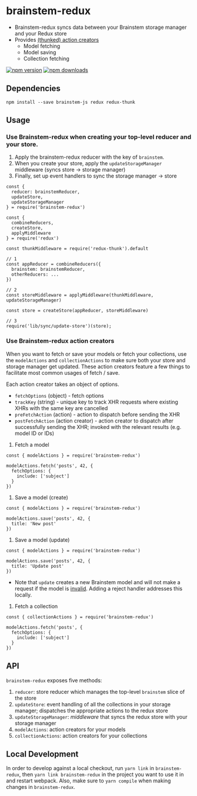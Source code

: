 # brainstem-redux

- Brainstem-redux syncs data between your Brainstem storage manager and your Redux store
- Provides [(thunked) action creators](http://redux.js.org/docs/advanced/AsyncActions.html)
  - Model fetching
  - Model saving
  - Collection fetching

[![npm version](https://img.shields.io/npm/v/brainstem-redux.svg?style=flat-square)](https://www.npmjs.com/package/brainstem-redux)
[![npm downloads](https://img.shields.io/npm/dm/brainstem-redux.svg?style=flat-square)](https://www.npmjs.com/package/brainstem-redux)

## Dependencies

    npm install --save brainstem-js redux redux-thunk

## Usage

### Use Brainstem-redux when creating your top-level reducer and your store. 

1. Apply the brainstem-redux reducer with the key of `brainstem`. 
2. When you create your store, apply the `updateStorageManager` middleware (syncs store -> storage manager)
3. Finally, set up event handlers to sync the storage manager -> store

```
const { 
  reducer: brainstemReducer, 
  updateStore, 
  updateStorageManager 
} = require('brainstem-redux')

const { 
  combineReducers, 
  createStore, 
  applyMiddleware 
} = require('redux')

const thunkMiddleware = require('redux-thunk').default

// 1
const appReducer = combineReducers({ 
  brainstem: brainstemReducer, 
  otherReducers: ...
})

// 2
const storeMiddleware = applyMiddleware(thunkMiddleware, updateStorageManager)

const store = createStore(appReducer, storeMiddleware)

// 3
require('lib/sync/update-store')(store);
```

### Use Brainstem-redux action creators

When you want to fetch or save your models or fetch your collections, use the `modelActions` and `collectionActions` to make sure both your store and storage manager get updated. These action creators feature a few things to facilitate most common usages of fetch / save. 

Each action creator takes an object of options. 

 - `fetchOptions` (object) - fetch options
 - `trackKey` (string) - unique key to track XHR requests where existing XHRs with the same key are cancelled
 - `preFetchAction` (action) - action to dispatch before sending the XHR
 - `postFetchAction` (action creator) - action creator to dispatch after successfully sending the XHR; invoked with the relevant results (e.g. model ID or IDs) 

1. Fetch a model

```
const { modelActions } = require('brainstem-redux')

modelActions.fetch('posts', 42, { 
  fetchOptions: { 
    include: ['subject'] 
  }
})
```

1. Save a model (create)

```
const { modelActions } = require('brainstem-redux')

modelActions.save('posts', 42, { 
  title: 'New post'
})
```

1. Save a model (update)

```
const { modelActions } = require('brainstem-redux')

modelActions.save('posts', 42, { 
  title: 'Update post'
})
```
* Note that `update` creates a new Brainstem model and will not make a request if the model is [invalid](https://github.com/mavenlink/brainstem-redux/blob/master/lib/actions/model.js#L53-L58). Adding a reject handler addresses this locally.

1. Fetch a collection

```
const { collectionActions } = require('brainstem-redux')

modelActions.fetch('posts', { 
  fetchOptions: { 
    include: ['subject'] 
  }
})
```

## API
`brainstem-redux` exposes five methods:

1. `reducer`: store reducer which manages the top-level `brainstem` slice of the store
2. `updateStore`: event handling of all the collections in your storage manager; dispatches the appropriate actions to the redux store
3. `updateStorageManager`: *middleware* that syncs the redux store with your storage manager
4. `modelActions`: action creators for your models
5. `collectionActions`: action creators for your collections

## Local Development
In order to develop against a local checkout, run `yarn link` in `brainstem-redux`, then `yarn link brainstem-redux` in the project you want to use it in and restart webpack. Also, make sure to `yarn compile` when making changes in `brainstem-redux`.
